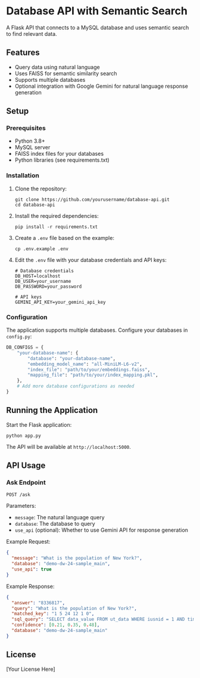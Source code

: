 # Database API with Semantic Search

A Flask API that connects to a MySQL database and uses semantic search to find relevant data.

## Features

- Query data using natural language
- Uses FAISS for semantic similarity search
- Supports multiple databases
- Optional integration with Google Gemini for natural language response generation

## Setup

### Prerequisites

- Python 3.8+
- MySQL server
- FAISS index files for your databases
- Python libraries (see requirements.txt)

### Installation

1. Clone the repository:
   ```
   git clone https://github.com/yourusername/database-api.git
   cd database-api
   ```

2. Install the required dependencies:
   ```
   pip install -r requirements.txt
   ```

3. Create a `.env` file based on the example:
   ```
   cp .env.example .env
   ```

4. Edit the `.env` file with your database credentials and API keys:
   ```
   # Database credentials
   DB_HOST=localhost
   DB_USER=your_username
   DB_PASSWORD=your_password
   
   # API keys
   GEMINI_API_KEY=your_gemini_api_key
   ```

### Configuration

The application supports multiple databases. Configure your databases in `config.py`:

```python
DB_CONFIGS = {
    "your-database-name": {
        "database": "your-database-name",
        "embedding_model_name": "all-MiniLM-L6-v2",
        "index_file": "path/to/your/embeddings.faiss",
        "mapping_file": "path/to/your/index_mapping.pkl",
    },
    # Add more database configurations as needed
}
```

## Running the Application

Start the Flask application:

```
python app.py
```

The API will be available at `http://localhost:5000`.

## API Usage

### Ask Endpoint

`POST /ask`

Parameters:
- `message`: The natural language query
- `database`: The database to query
- `use_api` (optional): Whether to use Gemini API for response generation

Example Request:
```json
{
  "message": "What is the population of New York?",
  "database": "demo-dw-24-sample_main",
  "use_api": true
}
```

Example Response:
```json
{
  "answer": "8336817",
  "query": "What is the population of New York?",
  "matched_key": "1 5 24 12 1 0",
  "sql_query": "SELECT data_value FROM ut_data WHERE iusnid = 1 AND timeperiod_nid = 5 AND area_nid = 24 AND indicator_nid = 12 AND unit_nid = 1 AND subgroup_val_nid = 0",
  "confidence": [0.21, 0.35, 0.48],
  "database": "demo-dw-24-sample_main"
}
```

## License

[Your License Here]